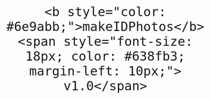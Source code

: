 <div style="display: flex; flex-direction: column; justify-content: center; align-items: center; text-align: center; font-size: 40px;">
  <div style="display: flex; align-items: center;">

    <b style="color: #6e9abb;">makeIDPhotos</b><span style="font-size: 18px; color: #638fb3; margin-left: 10px;"> v1.0</span>
  </div>
  
</div>
